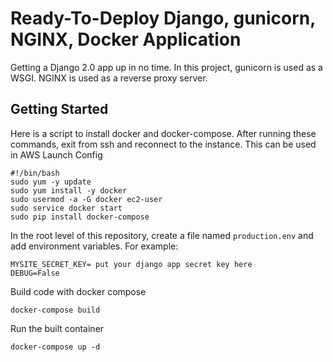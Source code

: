 # Ready-To-Deploy Django, gunicorn, NGINX, Docker Application
Getting a Django 2.0 app up in no time. In this project, gunicorn is used as a WSGI. NGINX is used as a reverse proxy server.

## Getting Started
Here is a script to install docker and docker-compose. After running these commands, exit from ssh and reconnect to the instance. This can be used in AWS Launch Config
```
#!/bin/bash
sudo yum -y update
sudo yum install -y docker
sudo usermod -a -G docker ec2-user
sudo service docker start
sudo pip install docker-compose
```

In the root level of this repository, create a file named `production.env` and add environment variables. For example:
```
MYSITE_SECRET_KEY= put your django app secret key here
DEBUG=False
```

Build code with docker compose
```
docker-compose build
```

Run the built container
```
docker-compose up -d
```
